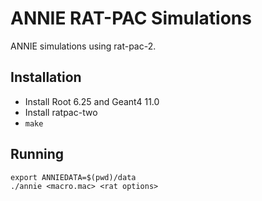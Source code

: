 # ANNIE RAT-PAC Simulations

ANNIE simulations using rat-pac-2.

## Installation
- Install Root 6.25 and Geant4 11.0
- Install ratpac-two
- `make`

## Running
```
export ANNIEDATA=$(pwd)/data
./annie <macro.mac> <rat options>
```

